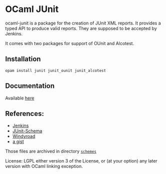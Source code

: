 # OCaml JUnit

ocaml-junit is a package for the creation of JUnit XML reports. It
provides a typed API to produce valid reports. They are supposed to be
accepted by Jenkins.

It comes with two packages for support of OUnit and Alcotest.

## Installation

```
opam install junit junit_ounit junit_alcotest
```

## Documentation

Available [here](https://khady.github.io/ocaml-junit/)

## References:

- [Jenkins](https://github.com/jenkinsci/xunit-plugin/blob/master/src/main/resources/org/jenkinsci/plugins/xunit/types/model/xsd/junit-10.xsd)
- [JUnit-Schema](https://github.com/windyroad/JUnit-Schema/blob/master/JUnit.xsd)
- [Windyroad](http://windyroad.com.au/dl/Open%20Source/JUnit.xsd)
- [a gist](https://gist.github.com/erikd/4192748)

Those files are archived in directory [`schemes`](schemes)

License: LGPL either version 3 of the License, or (at your option) any
later version with OCaml linking exception.
